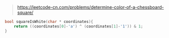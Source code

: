 > https://leetcode-cn.com/problems/determine-color-of-a-chessboard-square/

``` c
bool squareIsWhite(char * coordinates){
    return ((coordinates[0]-'a') ^ (coordinates[1]-'1')) & 1;
}
```